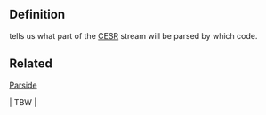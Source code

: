 ## Definition
tells us what part of the [CESR](CESR) stream will be parsed by which code.

## Related
[Parside](parside)

| TBW |